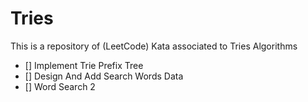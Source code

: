 # Tries

This is a repository of (LeetCode) Kata associated to Tries Algorithms

- [] Implement Trie Prefix Tree
- [] Design And Add Search Words Data
- [] Word Search 2

